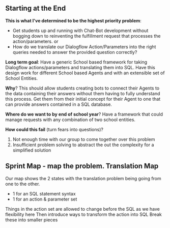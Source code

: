 ## Starting at the End

**This is what I've determined to be the highest priority problem**:

  * Get students up and running with Chat-Bot development without bogging down to reinventing the fulfillment request that processes the action/parameters.
  or
  * How do we translate our Dialogflow Action/Parameters into the right queries needed to answer the provided question correctly?

**Long term goal**: Have a generic School based framework for taking Dialogflow actions/parameters and translating them into SQL. Have this design work for different School based Agents and with an extensible set of School Entities.

**Why**? This should allow students creating bots to connect their Agents to the data containing their answers without them having to fully understand this process. Get them from their initial concept for their Agent to one that can provide answers contained in a SQL database.

**Where do we want to by end of school year**? Have a framework that could manage requests with any combination of two school entities.

**How could this fail** (turn fears into questions)?
1. Not enough time with our group to come together over this problem
2. Insufficient problem solving to abstract the out the complexity for a simplified solution

## Sprint Map - map the problem.  **Translation Map**
Our map shows the 2 states with the translation problem being going from one to the other. 
* 1 for an SQL statement syntax
* 1 for an action & parameter set

Things in the action set are allowed to change before the SQL as we have flexibility here
Then introduce ways to transform the action into SQL
Break these into smaller pieces
